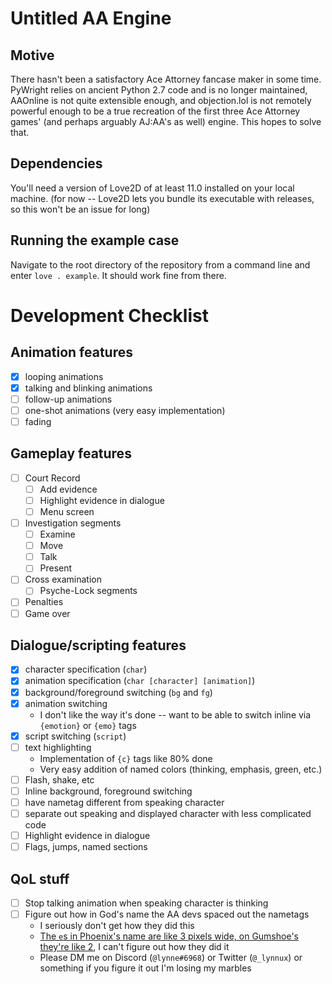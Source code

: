 # Untitled AA Engine
## Motive
There hasn't been a satisfactory Ace Attorney fancase maker in some time. PyWright relies on ancient Python 2.7 code and is no longer maintained, AAOnline is not quite extensible enough, and objection.lol is not remotely powerful enough to be a true recreation of the first three Ace Attorney games' (and perhaps arguably AJ:AA's as well) engine. This hopes to solve that.
## Dependencies
You'll need a version of Love2D of at least 11.0 installed on your local machine. (for now -- Love2D lets you bundle its executable with releases, so this won't be an issue for long)
## Running the example case
Navigate to the root directory of the repository from a command line and enter `love . example`. It should work fine from there. 

# Development Checklist
## Animation features
- [x] looping animations
- [x] talking and blinking animations
- [ ] follow-up animations
- [ ] one-shot animations (very easy implementation)
- [ ] fading
## Gameplay features
- [ ] Court Record
    - [ ] Add evidence
    - [ ] Highlight evidence in dialogue
    - [ ] Menu screen
- [ ] Investigation segments
    - [ ] Examine
    - [ ] Move
    - [ ] Talk
    - [ ] Present
- [ ] Cross examination
    - [ ] Psyche-Lock segments
- [ ] Penalties
- [ ] Game over
## Dialogue/scripting features
- [x] character specification (`char`)
- [x] animation specification (`char [character] [animation]`)
- [x] background/foreground switching (`bg` and `fg`)
- [x] animation switching
    - I don't like the way it's done -- want to be able to switch inline via `{emotion}` or `{emo}` tags
- [x] script switching (`script`)
- [ ] text highlighting
    - Implementation of `{c}` tags like 80% done
    - Very easy addition of named colors (thinking, emphasis, green, etc.)
- [ ] Flash, shake, etc
- [ ] Inline background, foreground switching
- [ ] have nametag different from speaking character
- [ ] separate out speaking and displayed character with less complicated code
- [ ] Highlight evidence in dialogue
- [ ] Flags, jumps, named sections
## QoL stuff
- [ ] Stop talking animation when speaking character is thinking
- [ ] Figure out how in God's name the AA devs spaced out the nametags
    - I seriously don't get how they did this
    - [The `e`s in Phoenix's name are like 3 pixels wide, on Gumshoe's they're like 2](https://i.imgur.com/oFlrmPM.png), I can't figure out how they did it
    - Please DM me on Discord (`@lynne#6968`) or Twitter (`@_lynnux`) or something if you figure it out I'm losing my marbles